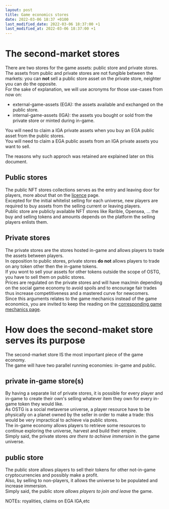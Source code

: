 ```yaml
---
layout: post
title: Game economics stores
date: 2022-03-06 18:37 +0100
last_modified_date: 2022-03-06 18:37:00 +1
last_modified_at: 2022-03-06 18:37:00 +1
---
```


# The second-market stores

There are two stores for the game assets: public store and private stores.  
The assets from public and private stores are not fungible between the markets: you can **not** sell a public store asset on the private store, neighter you can do the opposite.  
For the sake of explanation, we will use acronyms for those use-cases from now on:
 - external-game-assets (EGA): the assets available and exchanged on the public store.
 - internal-game-assets (IGA): the assets you bought or sold from the private store or minted during in-game.
  
You will need to claim a IGA private assets when you buy an EGA public asset from the public stores.  
You will need to claim a EGA public assets from an IGA private assets you want to sell.  

The reasons why such approch was retained are explained later on this document.

## Public stores

The public NFT stores collections serves as the entry and leaving door for players, more about that on the [licence](/economics/game-economics-licences.html) page.  
Excepted for the initial whitelist selling for each universe, new players are required to buy assets from the selling current or leaving players.  
Public store are publicly available NFT stores like Rarible, Opensea, ... the buy and selling tokens and amounts depends on the platform the selling players enlists them.

## Private stores

The private stores are the stores hosted in-game and allows players to trade the assets between players.  
In opposition to public stores, private stores **do not** allows players to trade on any token other then the in-game tokens.  
If you wont to sell your assets for other tokens outside the scope of OSTG, you have to sell them on public stores.  
Prices are regulated on the private stores and will have max/min depending on the social game economy to avoid spoils and to encourage fair trades thus increase competitiveness and a mastered curve for newcomers.  
Since this arguments relates to the game mechanics instead of the game economics, you are invited to keep the reading on the [corresponding game mechanics page](/mechanics/game-mechanics-stores.html).

# How does the second-maket store serves its purpose

The second-market store IS the most important piece of the game economy.  
The game will have two parallel running economies: in-game and public.  
  
## private in-game store(s)
 
By having a separate list of private stores, it is possible for every player and in-game to create their own's selling whatever item they own for every in-game token they would like.  
As OSTG is a social metaverse universe, a player resource have to be physically on a planet owned by the seller in order to make a trade: this would be very impractical to achieve via public stores.  
The in-game economy allows players to retrieve some resources to continue exploring the universe, harvest and build their empire.  
Simply said, the private stores *are there to achieve immersion* in the game universe.  

## public store
The public store allows players to sell their tokens for other not-in-game cryptocurrencies and possibly make a profit.  
Also, by selling to non-players, it allows the universe to be populated and increase immersion.  
Simply said, the public store *allows players to join and leave* the game.  
  




NOTEs: royalities, claims on EGA IGA,etc
